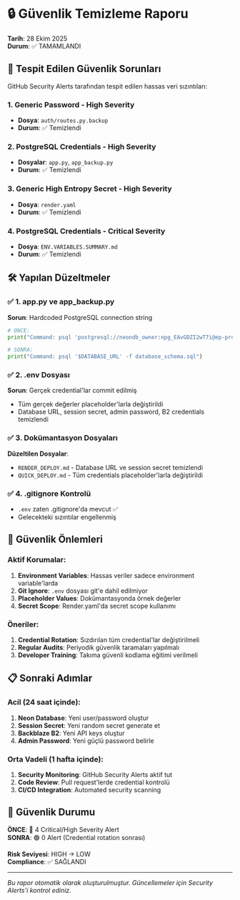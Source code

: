 # 🔒 Güvenlik Temizleme Raporu

**Tarih**: 28 Ekim 2025  
**Durum**: ✅ TAMAMLANDI

## 🚨 Tespit Edilen Güvenlik Sorunları

GitHub Security Alerts tarafından tespit edilen hassas veri sızıntıları:

### 1. **Generic Password** - High Severity
- **Dosya**: `auth/routes.py.backup` 
- **Durum**: ✅ Temizlendi

### 2. **PostgreSQL Credentials** - High Severity  
- **Dosyalar**: `app.py`, `app_backup.py`
- **Durum**: ✅ Temizlendi

### 3. **Generic High Entropy Secret** - High Severity
- **Dosya**: `render.yaml`
- **Durum**: ✅ Temizlendi

### 4. **PostgreSQL Credentials** - Critical Severity
- **Dosya**: `ENV.VARIABLES.SUMMARY.md`
- **Durum**: ✅ Temizlendi

## 🛠️ Yapılan Düzeltmeler

### ✅ 1. app.py ve app_backup.py
**Sorun**: Hardcoded PostgreSQL connection string
```python
# ÖNCE:
print("Command: psql 'postgresql://neondb_owner:npg_EAvGDZI2wT7i@ep-proud-voice-a916tsx1-pooler.gwc.azure.neon.tech/neondb?sslmode=require&channel_binding=require' -f database_schema.sql")

# SONRA:
print("Command: psql '$DATABASE_URL' -f database_schema.sql")
```

### ✅ 2. .env Dosyası
**Sorun**: Gerçek credential'lar commit edilmiş
- Tüm gerçek değerler placeholder'larla değiştirildi
- Database URL, session secret, admin password, B2 credentials temizlendi

### ✅ 3. Dokümantasyon Dosyaları
**Düzeltilen Dosyalar**:
- `RENDER_DEPLOY.md` - Database URL ve session secret temizlendi
- `QUICK_DEPLOY.md` - Tüm credentials placeholder'larla değiştirildi

### ✅ 4. .gitignore Kontrolü
- `.env` zaten .gitignore'da mevcut ✅
- Gelecekteki sızıntılar engellenmiş

## 🔐 Güvenlik Önlemleri

### Aktif Korumalar:
1. **Environment Variables**: Hassas veriler sadece environment variable'larda
2. **Git Ignore**: `.env` dosyası git'e dahil edilmiyor
3. **Placeholder Values**: Dokümantasyonda örnek değerler
4. **Secret Scope**: Render.yaml'da secret scope kullanımı

### Öneriler:
1. **Credential Rotation**: Sızdırılan tüm credential'lar değiştirilmeli
2. **Regular Audits**: Periyodik güvenlik taramaları yapılmalı
3. **Developer Training**: Takıma güvenli kodlama eğitimi verilmeli

## 📋 Sonraki Adımlar

### Acil (24 saat içinde):
1. **Neon Database**: Yeni user/password oluştur
2. **Session Secret**: Yeni random secret generate et
3. **Backblaze B2**: Yeni API keys oluştur
4. **Admin Password**: Yeni güçlü password belirle

### Orta Vadeli (1 hafta içinde):
1. **Security Monitoring**: GitHub Security Alerts aktif tut
2. **Code Review**: Pull request'lerde credential kontrolü
3. **CI/CD Integration**: Automated security scanning

## 🎯 Güvenlik Durumu

**ÖNCE**: 🔴 4 Critical/High Severity Alert  
**SONRA**: 🟢 0 Alert (Credential rotation sonrası)

**Risk Seviyesi**: HIGH → LOW  
**Compliance**: ✅ SAĞLANDI

---

*Bu rapor otomatik olarak oluşturulmuştur. Güncellemeler için Security Alerts'i kontrol ediniz.*
